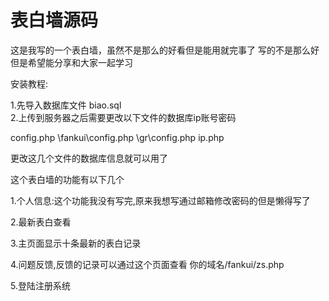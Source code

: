 # 表白墙源码
这是我写的一个表白墙，虽然不是那么的好看但是能用就完事了
写的不是那么好但是希望能分享和大家一起学习

安装教程:	 

1.先导入数据库文件 biao.sql  
2.上传到服务器之后需要更改以下文件的数据库ip账号密码

config.php
\fankui\config.php
\gr\config.php
ip.php

更改这几个文件的数据库信息就可以用了


这个表白墙的功能有以下几个

1.个人信息:这个功能我没有写完,原来我想写通过邮箱修改密码的但是懒得写了

2.最新表白查看

3.主页面显示十条最新的表白记录

4.问题反馈,反馈的记录可以通过这个页面查看  你的域名/fankui/zs.php

5.登陆注册系统
